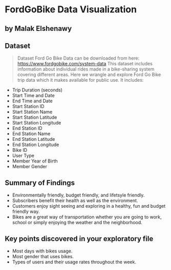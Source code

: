 # FordGoBike Data Visualization
## by Malak Elshenawy


## Dataset

> Dataset Ford Go Bike Data can be downloaded from here: https://www.fordgobike.com/system-data This dataset includes information about individual rides made in a bike-sharing system covering different areas. Here we wrangle and explore Ford Go Bike trip data which it makes available for public use. It includes:

- Trip Duration (seconds)
- Start Time and Date
- End Time and Date
- Start Station ID
- Start Station Name
- Start Station Latitude
- Start Station Longitude
- End Station ID
- End Station Name
- End Station Latitude
- End Station Longitude
- Bike ID
- User Type
- Member Year of Birth
- Member Gender

## Summary of Findings

> 
- Environmentally friendly, budget friendly, and lifetsyle friendly.
- Subscribers benefit their health as well as the environment.
- Customers enjoy sight seeing and exploring in a healthy, fun and budget friendly way.
- Bikes are a great way of transportation whether you are going to work, school or simply enjoying the weather and the neighborhood.

## Key points discovered in your exploratory file

>
- Most days with bikes usage.
- Most gender that uses bikes.
- Types of users and their usage rates throughout the week.
